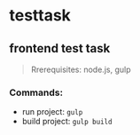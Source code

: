 # testtask
## frontend test task 

> Rrerequisites: node.js, gulp

### Commands:
* run project: `gulp`
* build project: `gulp build`

